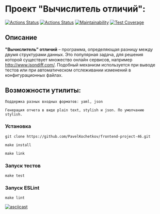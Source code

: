 # Проект "Вычислитель отличий":
[![Actions Status](https://github.com/PavelKochetkov/frontend-project-46/actions/workflows/test-lint.yml/badge.svg)](https://github.com/PavelKochetkov/frontend-project-46/actions)
[![Actions Status](https://github.com/PavelKochetkov/frontend-project-46/actions/workflows/hexlet-check.yml/badge.svg)](https://github.com/PavelKochetkov/frontend-project-46/actions)
[![Maintainability](https://api.codeclimate.com/v1/badges/ff9eb981390a8278255b/maintainability)](https://codeclimate.com/github/PavelKochetkov/frontend-project-46/maintainability)
[![Test Coverage](https://api.codeclimate.com/v1/badges/ff9eb981390a8278255b/test_coverage)](https://codeclimate.com/github/PavelKochetkov/frontend-project-46/test_coverage)

## Описание
__"Вычислитель" отличий__ – программа, определяющая разницу между двумя структурами данных. Это популярная задача, для решения которой существует множество онлайн сервисов, например http://www.jsondiff.com/. Подобный механизм используется при выводе тестов или при автоматическом отслеживании изменений в конфигурационных файлах.

## Возможности утилиты:
```
Поддержка разных входных форматов: yaml, json
```
```
Генерация отчета в виде plain text, stylish и json. По умолчанию stylish.
```
### Установка

```
git clone https://github.com/PavelKochetkov/frontend-project-46.git
```

```
make install
```
```
make link
```
### Запуск тестов
```
make test
```
### Запуск ESLint
```
make lint
```

[![asciicast](https://asciinema.org/a/dm2GE4uUQFiWPITH81NeAZUV8.svg)](https://asciinema.org/a/dm2GE4uUQFiWPITH81NeAZUV8)